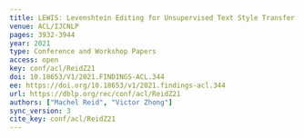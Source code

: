 ```yaml
---
title: LEWIS: Levenshtein Editing for Unsupervised Text Style Transfer.
venue: ACL/IJCNLP
pages: 3932-3944
year: 2021
type: Conference and Workshop Papers
access: open
key: conf/acl/ReidZ21
doi: 10.18653/V1/2021.FINDINGS-ACL.344
ee: https://doi.org/10.18653/v1/2021.findings-acl.344
url: https://dblp.org/rec/conf/acl/ReidZ21
authors: ["Machel Reid", "Victor Zhong"]
sync_version: 3
cite_key: conf/acl/ReidZ21
---
```

